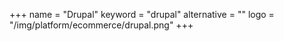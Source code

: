 +++
name = "Drupal"
keyword = "drupal"
alternative = ""
logo = "/img/platform/ecommerce/drupal.png"
+++
